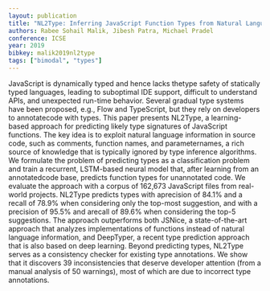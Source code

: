```yaml
---
layout: publication
title: "NL2Type: Inferring JavaScript Function Types from Natural Language Information"
authors: Rabee Sohail Malik, Jibesh Patra, Michael Pradel
conference: ICSE
year: 2019
bibkey: malik2019nl2type
tags: ["bimodal", "types"]
---
```

JavaScript is dynamically typed and hence lacks thetype safety  of  statically  typed  languages,
leading  to  suboptimal IDE support, difficult to understand APIs, and unexpected run-time behavior.
Several gradual type systems have been proposed, e.g., Flow and TypeScript, but they rely on developers
to annotatecode with types. This paper presents NL2Type, a learning-based approach for predicting likely
type signatures of JavaScript functions. The key idea is to exploit natural language information in
source code, such as comments, function names, and parameternames,  a  rich  source  of  knowledge
that  is  typically  ignored by  type  inference  algorithms.  We  formulate  the  problem  of predicting
types as a classification problem and train a recurrent, LSTM-based neural model that, after learning
from an annotatedcode  base,  predicts  function  types  for  unannotated  code.  We evaluate   the 
approach   with   a   corpus   of   162,673   JavaScript files  from  real-world  projects. 
NL2Type  predicts  types  with  aprecision of 84.1% and a recall of 78.9% when considering only
the  top-most  suggestion,  and  with  a  precision  of  95.5%  and  arecall  of  89.6%  when
considering  the  top-5  suggestions.  The
approach  outperforms  both  JSNice,  a  state-of-the-art  approach that  analyzes  implementations 
of  functions  instead  of  natural language  information,  and  DeepTyper,  a  recent  type  prediction
approach that is also based on deep learning. Beyond predicting types,  NL2Type  serves  as  a
consistency  checker  for  existing type  annotations.  We  show  that  it  discovers  39  inconsistencies
that  deserve  developer  attention  (from  a  manual  analysis  of  50 warnings), most of which 
are due to incorrect type annotations.
